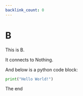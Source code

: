 ```yaml
---
backlink_count: 0
---
```

# B

This is B.

It connects to Nothing.

And below is a python code block:

```python
print("Hello World!")
```

The end